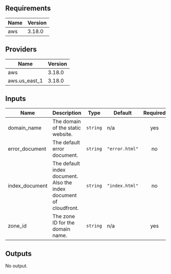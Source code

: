 ## Requirements

| Name | Version |
|------|---------|
| aws | 3.18.0 |

## Providers

| Name | Version |
|------|---------|
| aws | 3.18.0 |
| aws.us\_east\_1 | 3.18.0 |

## Inputs

| Name | Description | Type | Default | Required |
|------|-------------|------|---------|:--------:|
| domain\_name | The domain of the static website. | `string` | n/a | yes |
| error\_document | The default error document. | `string` | `"error.html"` | no |
| index\_document | The default index document. Also the index document of cloudfront. | `string` | `"index.html"` | no |
| zone\_id | The zone ID for the domain name. | `string` | n/a | yes |

## Outputs

No output.


